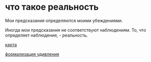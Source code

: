 # что такое реальность
Мои предсказания определяются моими убеждениями. 

Иногда мои предсказания не соответствуют наблюдениям. То, что определяет наблюдения, - реальность.

[карта](%D0%BA%D0%B0%D1%80%D1%82%D0%B0)

[формализация удивления](%D1%84%D0%BE%D1%80%D0%BC%D0%B0%D0%BB%D0%B8%D0%B7%D0%B0%D1%86%D0%B8%D1%8F%20%D1%83%D0%B4%D0%B8%D0%B2%D0%BB%D0%B5%D0%BD%D0%B8%D1%8F)